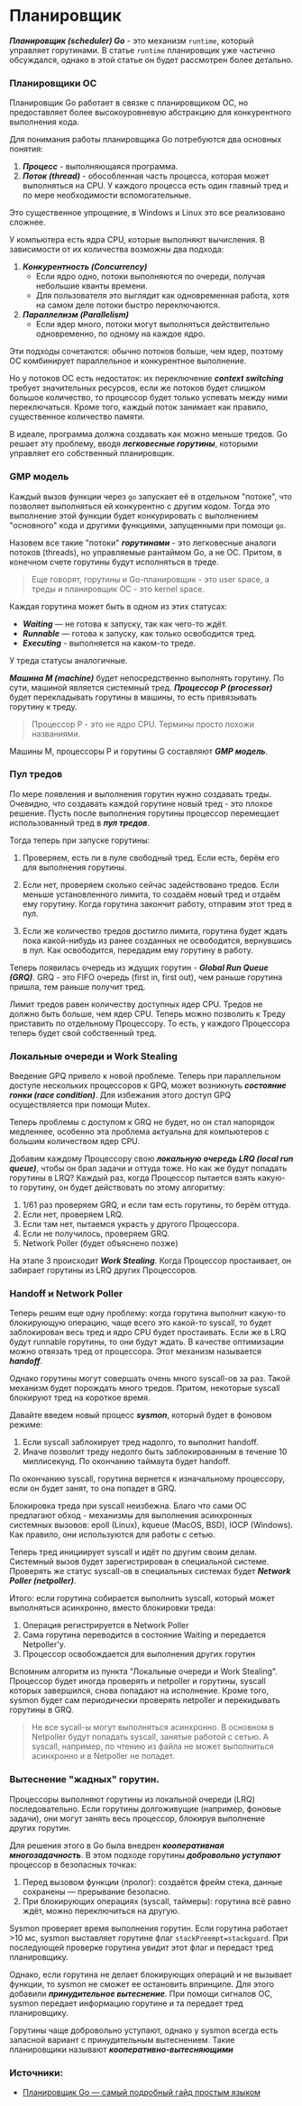 # Планировщик

___Планировщик (scheduler) Go___ - это механизм `runtime`, который управляет горутинами. В статье `runtime` планировщик уже частично обсуждался, однако в этой статье он будет рассмотрен более детально.

### Планировщики ОС

Планировщик Go работает в связке с планировщиком ОС, но предоставляет более высокоуровневую абстракцию для конкурентного выполнения кода.

Для понимания работы планировщика Go потребуются два основных понятия:

1) ***Процесс*** -  выполняющаяся программа.
2) ***Поток (thread)*** - обособленная часть процесса, которая может выполняться на CPU. У каждого процесса есть один главный тред и по мере необходимости вспомогательные.

Это существенное упрощение, в Windows и Linux это все реализовано сложнее.

У компьютера есть ядра CPU, которые выполняют вычисления. В зависимости от их количества возможны два подхода:

1) ***Конкурентность (Concurrency)***
    - Если ядро одно, потоки выполняются по очереди, получая небольшие кванты времени.
    - Для пользователя это выглядит как одновременная работа, хотя на самом деле потоки быстро переключаются.
2) ***Параллелизм (Parallelism)***
    - Если ядер много, потоки могут выполняться действительно одновременно, по одному на каждое ядро.

Эти подходы сочетаются: обычно потоков больше, чем ядер, поэтому ОС комбинирует параллельное и конкурентное выполнение.

Но у потоков ОС есть недостаток: их переключение ***context switching*** требует значительных ресурсов, если же потоков будет слишком большое количество, то процессор будет только успевать между ними переключаться. Кроме того, каждый поток занимает как правило, существенное количество памяти.

В идеале, программа должна создавать как можно меньше тредов. Go решает эту проблему, вводя ***легковесные горутины***, которыми управляет его собственный планировщик.

### GMP модель

Каждый вызов функции через `go` запускает её в отдельном "потоке", что позволяет выполняться ей конкурентно с другим кодом. Тогда это выполнение этой функции будет конкурировать с выполнением "основного" кода и другими функциями, запущенными при помощи `go`.

Назовем все такие "потоки" ***горутинами*** - это легковесные аналоги потоков (threads), но управляемые рантаймом Go, а не ОС. Притом, в конечном счете горутины будут исполняться в треде.

> Еще говорят, горутины и Go-планировщик - это user space, а треды и планировщик ОС - это kernel space.

Каждая горутина может быть в одном из этих статусах:

- ***Waiting*** — не готова к запуску, так как чего-то ждёт.
- ***Runnable*** — готова к запуску, как только освободится тред.
- ***Executing*** - выполняется на каком-то треде.

У треда статусы аналогичные.

***Машина M (machine)*** будет непосредственно выполнять горутину. По сути, машиной является системный тред. ***Процессор P (processor)*** будет перекладывать горутины в машины, то есть привязывать горутину к треду.

> Процессор P - это не ядро CPU. Термины просто похожи названиями.

Машины M, процессоры P и горутины G составляют ___GMP модель___. 

### Пул тредов

По мере появления и выполнения горутин нужно создавать треды. Очевидно, что создавать каждой горутине новый тред - это плохое решение. Пусть после выполнения горутины процессор перемещает использованный тред в ***пул тредов***. 

Тогда теперь при запуске горутины:

1) Проверяем, есть ли в пуле свободный тред. Если есть, берём его для выполнения горутины.

2) Если нет, проверяем сколько сейчас задействовано тредов. Если меньше установленного лимита, то создаём новый тред и отдаём ему горутину. Когда горутина закончит работу, отправим этот тред в пул.

3) Если же количество тредов достигло лимита, горутина будет ждать пока какой-нибудь из ранее созданных не освободится, вернувшись в пул. Как освободится, передадим ему горутину в работу.

Теперь появилась очередь из ждущих горутин - ***Global Run Queue (GRQ)***. GRQ - это FIFO очередь (first in, first out), чем раньше горутина пришла, тем раньше получит тред.

Лимит тредов равен количеству доступных ядер CPU. Тредов не должно быть больше, чем ядер CPU. Теперь можно позволить к Треду приставить по отдельному Процессору. То есть, у каждого Процессора теперь будет свой собственный тред.

### Локальные очереди и Work Stealing

Введение GPQ привело к новой проблеме. Теперь при параллельном доступе нескольких процессоров к GPQ, может возникнуть ***состояние гонки (race condition)***. Для избежания этого доступ GPQ осуществляется при помощи Mutex.

Теперь проблемы с доступом к GRQ не будет, но он стал напорядок медленнее, особенно эта проблема актуальна для компьютеров с большим количеством ядер CPU.

Добавим каждому Процессору свою ***локальную очередь LRQ (local run queue)***, чтобы он брал задачи и оттуда тоже. Но как же будут попадать горутины в LRQ? Каждый раз, когда Процессор пытается взять какую-то горутину, он будет действовать по этому алгоритму:

1) 1/61 раз проверяем GRQ, и если там есть горутины, то берём оттуда.
2) Если нет, проверяем LRQ.
3) Если там нет, пытаемся украсть у другого Процессора.
4) Если не получилось, проверяем GRQ.
5) Network Poller (будет объяснено позже)

На этапе 3 происходит ***Work Stealing***. Когда Процессор простаивает, он забирает горутины из LRQ других Процессоров.

### Handoff и Network Poller

Теперь решим еще одну проблему: когда горутина выполнит какую-то блокирующую операцию, чаще всего это какой-то syscall, то будет заблокирован весь тред и ядро CPU будет простаивать. Если же в LRQ будут runnable горутины, то они будут ждать. В качестве оптимизации можно отвязать тред от процессора. Этот механизм называется ***handoff***.

Однако горутины могут совершать очень много syscall-ов за раз. Такой механизм будет порождать много тредов. Притом, некоторые syscall блокируют тред на короткое время.

Давайте введем новый процесс ***sysmon***, который будет в фоновом режиме:

1) Если syscall заблокирует тред надолго, то выполнит handoff.
2) Иначе позволит треду недолго быть заблокированным в течение 10 миллисекунд. По окончанию таймаута будет handoff.

По окончанию syscall, горутина вернется к изначальному процессору, если он будет занят, то она попадет в GRQ.

Блокировка треда при syscall неизбежна. Благо что сами ОС предлагают обход - механизмы для выполнения асинхронных системных вызовов: epoll (Linux), kqueue (MacOS, BSD), IOCP (Windows). Как правило, они используются для работы с сетью.

Теперь тред инициирует syscall и идёт по другим своим делам. Системный вызов будет зарегистрирован в специальной системе. Проверять же статус syscall-ов в специальных системах будет ***Network Poller (netpoller)***.

Итого: если горутина собирается выполнить syscall, который может выполняться асинхронно, вместо блокировки треда:

1) Операция регистрируется в Network Poller
2) Сама горутина переводится в состояние Waiting и передается Netpoller'у.
3) Процессор освобождается для выполнения других горутин

Вспомним алгоритм из пункта "Локальные очереди и Work Stealing". Процессор будет иногда проверять и netpoller и горутины, syscall которых завершился, снова попадают на исполнение. Кроме того, sysmon будет сам периодически проверять netpoller и перекидывать горутины в GRQ.

> Не все sycall-ы могут выполняться асинхронно. В основном в Netpoller будут попадать syscall, занятые работой с сетью. А syscall, например, по чтению из файла не может выполниться асинхронно и в Netpoller не попадет.

### Вытеснение "жадных" горутин.

Процессоры выполняют горутины из локальной очереди (LRQ) последовательно. Если горутины долгоживущие (например, фоновые задачи), они могут занять весь процессор, блокируя выполнение других горутин.

Для решения этого в Go была внедрен ***кооперативная многозадачность***. В этом подходе горутины ***добровольно уступают*** процессор в безопасных точках:

1) Перед вызовом функции (пролог): создаётся фрейм стека, данные сохранены — прерывание безопасно.
2) При блокирующих операциях (syscall, таймеры): горутина всё равно ждёт, можно переключиться на другую.

Sysmon проверяет время выполнения горутин. Если горутина работает >10 мс, sysmon выставляет горутине флаг `stackPreempt=stackguard`. При последующей проверке горутина увидит этот флаг и передаст тред планировщику.

Однако, если горутина не делает блокирующих операций и не вызывает функции, то sysmon не сможет ее остановить впринципе. Для этого добавили ***принудительное вытеснение***. При помощи сигналов ОС, sysmon передает информацию горутине и та передает тред планировщику.

Горутины чаще добровольно уступают, однако у sysmon всегда есть запасной вариант с принудительным вытеснением. Такие планировщики называют ***кооперативно-вытесняющими***

### Источники:

- [Планировщик Go — самый подробный гайд простым языком](https://habr.com/ru/articles/891426/)
